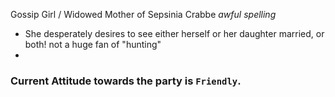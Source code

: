 Gossip Girl / Widowed Mother of Sepsinia Crabbe *awful spelling*

- She desperately desires to see either herself or her daughter married, or both!
not a huge fan of "hunting"
- 

### Current Attitude towards the party is `Friendly`.


